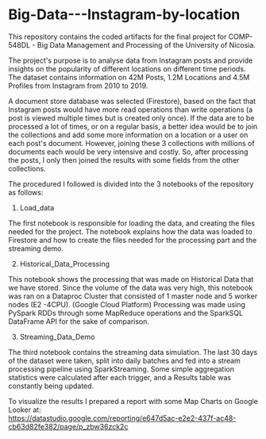 # Big-Data---Instagram-by-location

This repository contains the coded artifacts for the final project for COMP-548DL - Big Data Management and Processing of the University of Nicosia.

The project's purpose is to analyse data from Instagram posts and provide insights on the popularity of different locations on different time periods. The dataset contains information on 42M Posts, 1.2M Locations and 4.5M Profiles from Instagram from 2010 to 2019.

A document store database was selected (Firestore), based on the fact that Instagram posts would have more read operations than write operations (a post is viewed multiple times but is created only once). If the data are to be processed a lot of times, or on a regular basis, a better idea would be to join the collections and add some more information on a location or a user on each post's document. However, joining these 3 collections with millions of documents each would be very intensive and costly. So, after processing the posts, I only then joined the results with some fields from the other collections.

The procedured I followed is divided into the 3 notebooks of the repository as follows:

1) Load_data
  
  The first notebook is responsible for loading the data, and creating the files needed for the project. The notebook explains how the data was loaded to Firestore and how to create the files needed for the processing part and the streaming demo.

2) Historical_Data_Processing

  This notebook shows the processing that was made on Historical Data that we have stored. Since the volume of the data was very high, this notebook was ran on a Dataproc Cluster that consisted of 1 master node and 5 worker nodes (E2 -4CPU). (Google Cloud Platform)
  Processing was made using PySpark RDDs through some MapReduce operations and the SparkSQL DataFrame API for the sake of comparison. 

3) Streaming_Data_Demo
  
  The third notebook contains the streaming data simulation. The last 30 days of the dataset were taken, split into daily batches and fed into a stream processing pipeline using SparkStreaming. Some simple aggregation statistics were calculated after each trigger, and a Results table was constantly being updated.
  
To visualize the results I prepared a report with some Map Charts on Google Looker at:  
https://datastudio.google.com/reporting/e647d5ac-e2e2-437f-ac48-cb63d82fe382/page/p_zbw36zck2c
